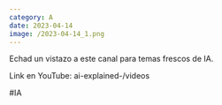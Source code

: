 ```yaml
--- 
category: A 
date: 2023-04-14 
image: /2023-04-14_1.png 
--- 
```


Echad un vistazo a este canal para temas frescos de IA.

Link en YouTube: ai-explained-/videos

#IA